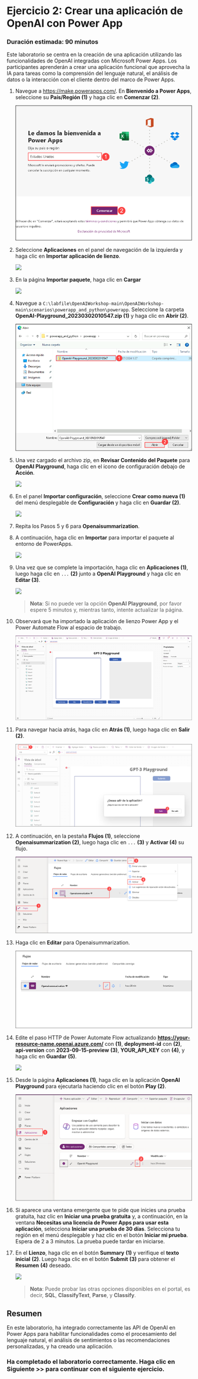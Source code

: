 # Ejercicio 2: Crear una aplicación de OpenAI con Power App

### Duración estimada: 90 minutos

Este laboratorio se centra en la creación de una aplicación utilizando las funcionalidades de OpenAI integradas con Microsoft Power Apps. Los participantes aprenderán a crear una aplicación funcional que aprovecha la IA para tareas como la comprensión del lenguaje natural, el análisis de datos o la interacción con el cliente dentro del marco de Power Apps.

1. Navegue a https://make.powerapps.com/. En **Bienvenido a Power Apps**, seleccione su **País/Región (1)** y haga clic en **Comenzar (2)**. 

   ![](./images/welcome-1.png)
    
2. Seleccione **Aplicaciones** en el panel de navegación de la izquierda y haga clic en **Importar aplicación de lienzo**. 

    ![](./images/powerapps-import.png)

3. En la página **Importar paquete**, haga clic en **Cargar**

    ![](./images/upload-importpackage.png)

4. Navegue a `C:\labfile\OpenAIWorkshop-main\OpenAIWorkshop-main\scenarios\powerapp_and_python\powerapp`. Seleccione la carpeta **OpenAI-Playground_20230302010547.zip (1)** y haga clic en **Abrir (2)**.

     ![](./images/openai-play.png)

5. Una vez cargado el archivo zip, en **Revisar Contenido del Paquete** para **OpenAI Playground**, haga clic en el icono de configuración debajo de **Acción**.

     ![](./images/review-package-content.png)

6. En el panel **Importar configuración**, seleccione **Crear como nueva (1)** del menú desplegable de **Configuración** y haga clic en **Guardar (2)**.

      ![](./images/import-setup-1.png)

7. Repita los Pasos 5 y 6 para **Openaisummarization**.

8. A continuación, haga clic en **Importar** para importar el paquete al entorno de PowerApps.

   ![](./images/import-openai-package.png)

9. Una vez que se complete la importación, haga clic en **Aplicaciones (1)**, luego haga clic en `...` **(2)** junto a **OpenAI Playground** y haga clic en **Editar (3)**.

      ![](./images/powerapps-apps-edit.png)

   >**Nota**: Si no puede ver la opción **OpenAI Playground**, por favor espere 5 minutos y, mientras tanto, intente actualizar la página.

10. Observará que ha importado la aplicación de lienzo Power App y el Power Automate Flow al espacio de trabajo.

      ![](./images/powerapps-apps-view.png)

11. Para navegar hacia atrás, haga clic en **Atrás (1)**, luego haga clic en **Salir (2)**.

      ![](./images/powerapps-apps-exit.png)

12. A continuación, en la pestaña **Flujos (1)**, seleccione **Openaisummarization (2)**, luego haga clic en `...` **(3)** y **Activar (4)** su flujo.

      ![](./images/flow-on.png)

13. Haga clic en **Editar** para Openaisummarization.

      ![](./images/flow-edit.png)

14. Edite el paso HTTP de Power Automate Flow actualizando **https://your-resource-name.openai.azure.com/** con **<inject key="OpenAIEndpoint" enableCopy="true"/>** **(1)**, **deployment-id** con **<inject key="openaimodulename" enableCopy="true"/>** **(2)**, **api-version** con **2023-09-15-preview** **(3)**, **YOUR_API_KEY** con **<inject key="OpenAIKey" enableCopy="true"/>** **(4)**, y haga clic en **Guardar** **(5)**. 

      ![](./images/update-values.png)
   
15. Desde la página **Aplicaciones (1)**, haga clic en la aplicación **OpenAI Playground** para ejecutarla haciendo clic en el botón **Play (2)**.

     ![](./images/canves-play.png)

16. Si aparece una ventana emergente que te pide que inicies una prueba gratuita, haz clic en **Iniciar una prueba gratuita** y, a continuación, en la ventana **Necesitas una licencia de Power Apps para usar esta aplicación**, selecciona **Iniciar una prueba de 30 días**. Selecciona tu región en el menú desplegable y haz clic en el botón **Iniciar mi prueba**. Espera de 2 a 3 minutos. La prueba puede tardar en iniciarse.
    
17. En el **Lienzo**, haga clic en el botón **Summary** **(1)** y verifique el **texto inicial** **(2)**. Luego haga clic en el botón **Submit** **(3)** para obtener el **Resumen** **(4)** deseado.

     ![](./images/canves-output.png)

    > **Nota**: Puede probar las otras opciones disponibles en el portal, es decir, **SQL**, **ClassifyText**, **Parse**, y **Classify**.

## Resumen

En este laboratorio, ha integrado correctamente las API de OpenAI en Power Apps para habilitar funcionalidades como el procesamiento del lenguaje natural, el análisis de sentimientos o las recomendaciones personalizadas, y ha creado una aplicación.

### Ha completado el laboratorio correctamente. Haga clic en **Siguiente >>** para continuar con el siguiente ejercicio.